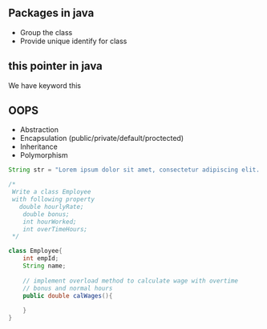 ## Packages in java
- Group the class 
- Provide unique identify for class

## this pointer in java
We have keyword this 

## OOPS
- Abstraction 
- Encapsulation (public/private/default/proctected) 
- Inheritance
- Polymorphism 
```java
String str = "Lorem ipsum dolor sit amet, consectetur adipiscing elit. Proin nisl ex, ultricies vitae egestas et, lobortis sit amet velit. Vestibulum ante ipsum primis in faucibus orci luctus et ultrices posuere cubilia curae; Vivamus placerat sem quis semper rhoncus. Aenean lacus nisi, dictum vitae pulvinar et, mattis et mi. Quisque ut arcu in elit rutrum ultricies. Proin iaculis mauris consequat leo luctus, eget porttitor tortor mattis. Vestibulum ut euismod nulla, ac tempus libero. Aenean molestie, odio a ornare rhoncus, ipsum purus eleifend lacus, et accumsan sem enim eu nisl. Duis condimentum, nunc a aliquet semper, ipsum sapien aliquet mi, luctus commodo velit turpis sit amet quam. Etiam felis nisi, ornare et condimentum id, pharetra ut ante. Ut vehicula scelerisque dapibus. Curabitur blandit quis erat vel tempor. Donec fermentum purus eget eros porta malesuada";

```
```java
/*
 Write a class Employee
 with following property
   double hourlyRate;
    double bonus;
    int hourWorked;
    int overTimeHours;
 */

class Employee{
    int empId;
    String name;
  
    // implement overload method to calculate wage with overtime
    // bonus and normal hours
    public double calWages(){
        
    }
}

```


